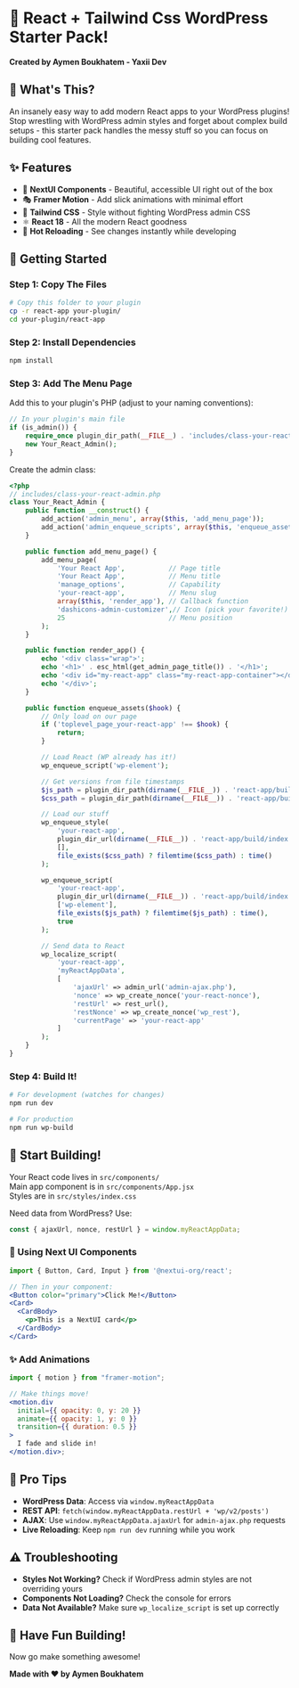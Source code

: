 # 🚀 React + Tailwind Css WordPress Starter Pack!

**Created by Aymen Boukhatem - Yaxii Dev**

## 🎉 What's This?

An insanely easy way to add modern React apps to your WordPress plugins! Stop wrestling with WordPress admin styles and forget about complex build setups - this starter pack handles the messy stuff so you can focus on building cool features.

## ✨ Features

- 💅 **NextUI Components** - Beautiful, accessible UI right out of the box
- 🎭 **Framer Motion** - Add slick animations with minimal effort
- 🌊 **Tailwind CSS** - Style without fighting WordPress admin CSS
- ⚛️ **React 18** - All the modern React goodness
- 🔄 **Hot Reloading** - See changes instantly while developing

## 🚀 Getting Started

### Step 1: Copy The Files

```bash
# Copy this folder to your plugin
cp -r react-app your-plugin/
cd your-plugin/react-app
```

### Step 2: Install Dependencies

```bash
npm install
```

### Step 3: Add The Menu Page

Add this to your plugin's PHP (adjust to your naming conventions):

```php
// In your plugin's main file
if (is_admin()) {
    require_once plugin_dir_path(__FILE__) . 'includes/class-your-react-admin.php';
    new Your_React_Admin();
}
```

Create the admin class:

```php
<?php
// includes/class-your-react-admin.php
class Your_React_Admin {
    public function __construct() {
        add_action('admin_menu', array($this, 'add_menu_page'));
        add_action('admin_enqueue_scripts', array($this, 'enqueue_assets'));
    }

    public function add_menu_page() {
        add_menu_page(
            'Your React App',           // Page title
            'Your React App',           // Menu title
            'manage_options',           // Capability
            'your-react-app',           // Menu slug
            array($this, 'render_app'), // Callback function
            'dashicons-admin-customizer',// Icon (pick your favorite!)
            25                          // Menu position
        );
    }

    public function render_app() {
        echo '<div class="wrap">';
        echo '<h1>' . esc_html(get_admin_page_title()) . '</h1>';
        echo '<div id="my-react-app" class="my-react-app-container"></div>';
        echo '</div>';
    }

    public function enqueue_assets($hook) {
        // Only load on our page
        if ('toplevel_page_your-react-app' !== $hook) {
            return;
        }

        // Load React (WP already has it!)
        wp_enqueue_script('wp-element');

        // Get versions from file timestamps
        $js_path = plugin_dir_path(dirname(__FILE__)) . 'react-app/build/index.js';
        $css_path = plugin_dir_path(dirname(__FILE__)) . 'react-app/build/index.css';

        // Load our stuff
        wp_enqueue_style(
            'your-react-app',
            plugin_dir_url(dirname(__FILE__)) . 'react-app/build/index.css',
            [],
            file_exists($css_path) ? filemtime($css_path) : time()
        );

        wp_enqueue_script(
            'your-react-app',
            plugin_dir_url(dirname(__FILE__)) . 'react-app/build/index.js',
            ['wp-element'],
            file_exists($js_path) ? filemtime($js_path) : time(),
            true
        );

        // Send data to React
        wp_localize_script(
            'your-react-app',
            'myReactAppData',
            [
                'ajaxUrl' => admin_url('admin-ajax.php'),
                'nonce' => wp_create_nonce('your-react-nonce'),
                'restUrl' => rest_url(),
                'restNonce' => wp_create_nonce('wp_rest'),
                'currentPage' => 'your-react-app'
            ]
        );
    }
}
```

### Step 4: Build It!

```bash
# For development (watches for changes)
npm run dev

# For production
npm run wp-build
```

## 🎨 Start Building!

Your React code lives in `src/components/`  
Main app component is in `src/components/App.jsx`  
Styles are in `src/styles/index.css`

Need data from WordPress? Use:

```js
const { ajaxUrl, nonce, restUrl } = window.myReactAppData;
```

### 🧩 Using Next UI Components

```jsx
import { Button, Card, Input } from '@nextui-org/react';

// Then in your component:
<Button color="primary">Click Me!</Button>
<Card>
  <CardBody>
    <p>This is a NextUI card</p>
  </CardBody>
</Card>
```

### ✨ Add Animations

```jsx
import { motion } from "framer-motion";

// Make things move!
<motion.div
  initial={{ opacity: 0, y: 20 }}
  animate={{ opacity: 1, y: 0 }}
  transition={{ duration: 0.5 }}
>
  I fade and slide in!
</motion.div>;
```

## 🧠 Pro Tips

- **WordPress Data**: Access via `window.myReactAppData`
- **REST API**: `fetch(window.myReactAppData.restUrl + 'wp/v2/posts')`
- **AJAX**: Use `window.myReactAppData.ajaxUrl` for `admin-ajax.php` requests
- **Live Reloading**: Keep `npm run dev` running while you work

## ⚠️ Troubleshooting

- **Styles Not Working?** Check if WordPress admin styles are not overriding yours
- **Components Not Loading?** Check the console for errors
- **Data Not Available?** Make sure `wp_localize_script` is set up correctly

## 🥳 Have Fun Building!

Now go make something awesome!

**Made with ❤️ by Aymen Boukhatem**
